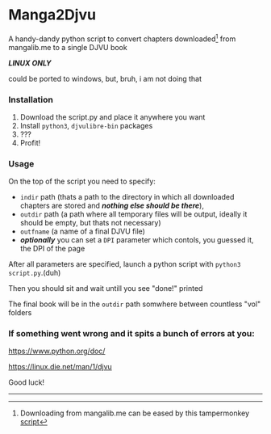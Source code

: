 # Manga2Djvu

A handy-dandy python script to convert chapters downloaded[^1] from mangalib.me to a single DJVU book

***LINUX ONLY***

could be ported to windows, but, bruh, i am not doing that

### Installation

1. Download the script.py and place it anywhere you want
2. Install `python3`, `djvulibre-bin` packages
3. ???
4. Profit!

### Usage

On the top of the script you need to specify:
- `indir` path (thats a path to the directory in which all downloaded chapters are stored and ***nothing else should be there***),
- `outdir` path (a path where all temporary files will be output, ideally it should be empty, but thats not necessary)
- `outfname` (a name of a final DJVU file)
- ***optionally*** you can set a `DPI` parameter which contols, you guessed it, the DPI of the page

After all parameters are specified, launch a python script with `python3 script.py`.(duh)

Then you should sit and wait untill you see "done!" printed

The final book will be in the `outdir` path somwhere between countless "vol" folders

### If something went wrong and it spits a bunch of errors at you:

https://www.python.org/doc/

https://linux.die.net/man/1/djvu

Good luck!

------------

[^1]: Downloading from mangalib.me can be eased by this tampermonkey [script](https://greasyfork.org/ru/scripts/399534-mangalib-download-all-chapters)
